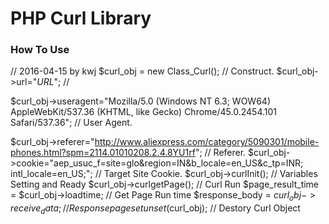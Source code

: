 <h1>PHP Curl Library</h1>

<h3>How To Use</h3>


// 2016-04-15 by kwj
$curl_obj = new Class_Curl(); // Construct.
$curl_obj->url="_URL_"; // 

$curl_obj->useragent="Mozilla/5.0 (Windows NT 6.3; WOW64) AppleWebKit/537.36 (KHTML, like Gecko) Chrome/45.0.2454.101 Safari/537.36"; // User Agent.

$curl_obj->referer="http://www.aliexpress.com/category/5090301/mobile-phones.html?spm=2114.01010208.2.4.8YU1rf"; // Referer.
$curl_obj->cookie="aep_usuc_f=site=glo&region=IN&b_locale=en_US&c_tp=INR; intl_locale=en_US;"; // Target Site Cookie.
$curl_obj->curlInit(); // Variables Setting and Ready 
$curl_obj->curlgetPage(); // Curl Run
$page_result_time = $curl_obj->loadtime; // Get Page Run time
$response_body = $curl_obj->receive_data; // Response page set
unset($curl_obj); // Destory Curl Object
</code>
